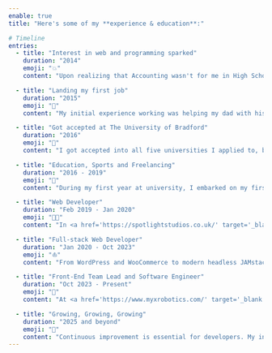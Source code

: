 ```yaml
---
enable: true
title: "Here's some of my **experience & education**:"

# Timeline
entries:
  - title: "Interest in web and programming sparked"
    duration: "2014"
    emoji: "💥"
    content: "Upon realizing that Accounting wasn't for me in High School, I sought a different path, which led me to explore something I interacted with daily - the web! My initial curiosity about HTML and CSS was truly enlightening. As I delved into learning the fundamentals, I began experimenting with personal projects. Before long, I found myself assisting my school in managing their website and content."

  - title: "Landing my first job"
    duration: "2015"
    emoji: "👔"
    content: "My initial experience working was helping my dad with his catering business, which was my very first job. However, my first significant opportunity came when I got the chance to work at a local web agency. A friend connected me with the CEO of the company, and they were impressed with my skills, offering me a remote part-time job. In this role, I worked on converting mockups to websites using HTML, CSS, JS, and PHP. These projects provided a solid start to my career journey."

  - title: "Got accepted at The University of Bradford"
    duration: "2016"
    emoji: "📖"
    content: "I got accepted into all five universities I applied to, but I ultimately chose Bradford. The degree I was interested in pursuing had a strong reputation there, and the city was affordable for an international student like me coming from Bulgaria. During my time at Bradford, I made cherished memories, gained valuable experiences, and formed meaningful connections."

  - title: "Education, Sports and Freelancing"
    duration: "2016 - 2019"
    emoji: "🦾"
    content: "During my first year at university, I embarked on my first freelance venture as a Data Entry and Virtual Assistant for my cousin's merchandise business. This opportunity exposed me to content and data management, SEO, marketing, and business operations. <br/> <br/> In my second university year, I faced rigorous assignments while simultaneously assuming the role of Project Manager at the university's digital academy. This role allowed me to lead a small team of graphic designers and collaborate with the Bradford City Council. In addition, I started my own dropshipping merch business. <br/> <br/> Transitioning to my third year, I concentrated on my final project while simultaneously commencing work as a Freelance Web Developer for a firm owned by a friend and lecturer of mine. Outside of academics, I engaged in archery and took up volleyball, participating as a middle hitter in the university team. This journey culminated in my graduation in July 2019, where I achieved first-class honours. 🎉"

  - title: "Web Developer"
    duration: "Feb 2019 - Jan 2020"
    emoji: "👨‍💻"
    content: "In <a href='https://spotlightstudios.co.uk/' target='_blank'>Spotlight Studios</a> our main focus was on CMS development using WordPress and WooCommerce. My role involved leveraging my expertise in HTML, CSS, JavaScript (both Vanilla and ES6), AJAX, PHP, Git, Gulp/Grunt, and NPM. This enabled me to contribute significantly to the creation of custom websites that were not only visually engaging but also functionally strong, designed to cater to the unique requirements of our clients."

  - title: "Full-stack Web Developer"
    duration: "Jan 2020 - Oct 2023"
    emoji: "⛵"
    content: "From WordPress and WooCommerce to modern headless JAMstack architectures using Node.js, Gatsby.js, Astro.js, Alpine.js, React.js, TailwindCSS and Netlify. Managing the codebase through peer- reviews on Github and Bitbucket and leveraging CMS platforms such as Contentful and Storyblok through RESTful and GraphQL APIs. Additionally, I managed projects from start to finish (KANBAN), developing skills in time management, emotional intelligence, and exceeding client expectations. I also supervised and mentored fellow developers, gaining a deeper understanding of code maintenance and debt, SOLID principles and project structure. That is just a glance of my contribution to <a href='https://thebiggerboat.co.uk/' target='_blank'>The Bigger Boat</a>"

  - title: "Front-End Team Lead and Software Engineer"
    duration: "Oct 2023 - Present"
    emoji: "🗼"
    content: "At <a href='https://www.myxrobotics.com/' target='_blank'>MYX</a> I managed a team of engineers, delivering high-quality features bi-weekly in an Agile environment while presenting progress to stakeholders. I led development through code reviews, focusing on code quality, performance, and developer experience, and mentored team members to foster growth and collaboration.<br/><br/>Contributed to building complex SPAs, including a geospatial navigation and management app built with React and Cesium.js for 3D visualization and various other internal applications. To maintain consistency, we implemented strict developer conventions, including conventional commits, semantic versioning, and automated pipelines with GitHub Actions for deployments and changelog generation.<br/><br/>Additionally, I enhanced REST APIs, refactored backend logic with ORMs, and performed PostgreSQL configurations, bridging the gap between front-end and back-end teams effectively."

  - title: "Growing, Growing, Growing"
    duration: "2025 and beyond"
    emoji: "🧪"
    content: "Continuous improvement is essential for developers. My intention is to prioritize both my career and personal development in the upcoming years. I have an open mind and curiosity for a wide range of topics, even those that might not seem immediately useful! Let's see what the future brings!"
---
```

